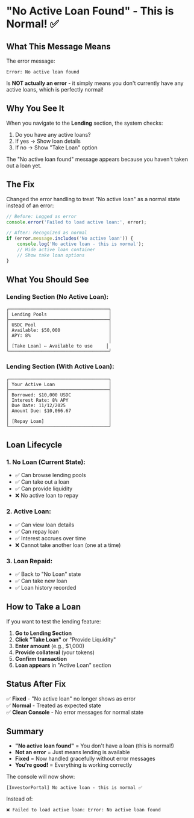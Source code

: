 # "No Active Loan Found" - This is Normal! ✅

## What This Message Means

The error message:
```
Error: No active loan found
```

Is **NOT actually an error** - it simply means you don't currently have any active loans, which is perfectly normal!

## Why You See It

When you navigate to the **Lending** section, the system checks:
1. Do you have any active loans?
2. If yes → Show loan details
3. If no → Show "Take Loan" option

The "No active loan found" message appears because you haven't taken out a loan yet.

## The Fix

Changed the error handling to treat "No active loan" as a normal state instead of an error:

```javascript
// Before: Logged as error
console.error('Failed to load active loan:', error);

// After: Recognized as normal
if (error.message.includes('No active loan')) {
    console.log('No active loan - this is normal');
    // Hide active loan container
    // Show take loan options
}
```

## What You Should See

### Lending Section (No Active Loan):
```
┌─────────────────────────────────────┐
│ Lending Pools                       │
├─────────────────────────────────────┤
│ USDC Pool                           │
│ Available: $50,000                  │
│ APY: 8%                             │
│                                     │
│ [Take Loan] ← Available to use     │
└─────────────────────────────────────┘
```

### Lending Section (With Active Loan):
```
┌─────────────────────────────────────┐
│ Your Active Loan                    │
├─────────────────────────────────────┤
│ Borrowed: $10,000 USDC              │
│ Interest Rate: 8% APY               │
│ Due Date: 11/12/2025                │
│ Amount Due: $10,066.67              │
│                                     │
│ [Repay Loan]                        │
└─────────────────────────────────────┘
```

## Loan Lifecycle

### 1. No Loan (Current State):
- ✅ Can browse lending pools
- ✅ Can take out a loan
- ✅ Can provide liquidity
- ❌ No active loan to repay

### 2. Active Loan:
- ✅ Can view loan details
- ✅ Can repay loan
- ✅ Interest accrues over time
- ❌ Cannot take another loan (one at a time)

### 3. Loan Repaid:
- ✅ Back to "No Loan" state
- ✅ Can take new loan
- ✅ Loan history recorded

## How to Take a Loan

If you want to test the lending feature:

1. **Go to Lending Section**
2. **Click "Take Loan"** or "Provide Liquidity"
3. **Enter amount** (e.g., $1,000)
4. **Provide collateral** (your tokens)
5. **Confirm transaction**
6. **Loan appears** in "Active Loan" section

## Status After Fix

✅ **Fixed** - "No active loan" no longer shows as error  
✅ **Normal** - Treated as expected state  
✅ **Clean Console** - No error messages for normal state  

## Summary

- **"No active loan found"** = You don't have a loan (this is normal!)
- **Not an error** = Just means lending is available
- **Fixed** = Now handled gracefully without error messages
- **You're good!** = Everything is working correctly

The console will now show:
```
[InvestorPortal] No active loan - this is normal ✅
```

Instead of:
```
❌ Failed to load active loan: Error: No active loan found
```
